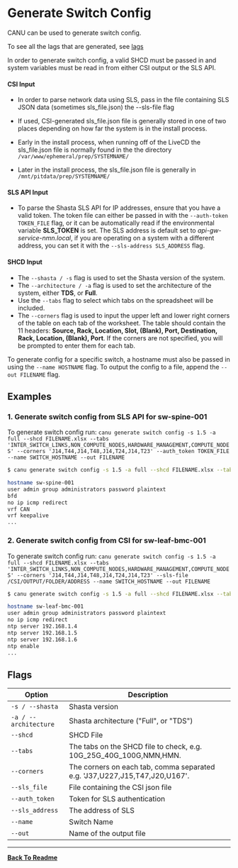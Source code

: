 # Generate Switch Config

CANU can be used to generate switch config.

To see all the lags that are generated, see [lags](docs/lags.md)

In order to generate switch config, a valid SHCD must be passed in and system variables must be read in from either CSI output or the SLS API.

#### CSI Input

- In order to parse network data using SLS, pass in the file containing SLS JSON data (sometimes sls_file.json) the --sls-file flag

- If used, CSI-generated sls_file.json file is generally stored in one of two places depending on how far the system is in the install process.

- Early in the install process, when running off of the LiveCD the sls_file.json file is normally found in the the directory `/var/www/ephemeral/prep/SYSTEMNAME/`

- Later in the install process, the sls_file.json file is generally in `/mnt/pitdata/prep/SYSTEMNAME/`

#### SLS API Input

- To parse the Shasta SLS API for IP addresses, ensure that you have a valid token. The token file can either be passed in with the `--auth-token TOKEN_FILE` flag, or it can be automatically read if the environmental variable **SLS_TOKEN** is set. The SLS address is default set to _api-gw-service-nmn.local_, if you are operating on a system with a different address, you can set it with the `--sls-address SLS_ADDRESS` flag.

#### SHCD Input

- The `--shasta / -s` flag is used to set the Shasta version of the system.
- The `--architecture / -a` flag is used to set the architecture of the system, either **TDS**, or **Full**.
- Use the `--tabs` flag to select which tabs on the spreadsheet will be included.
- The `--corners` flag is used to input the upper left and lower right corners of the table on each tab of the worksheet. The table should contain the 11 headers: **Source, Rack, Location, Slot, (Blank), Port, Destination, Rack, Location, (Blank), Port**. If the corners are not specified, you will be prompted to enter them for each tab.

To generate config for a specific switch, a hostname must also be passed in using the `--name HOSTNAME` flag. To output the config to a file, append the `--out FILENAME` flag.

## Examples

### 1. Generate switch config from SLS API for sw-spine-001

To generate switch config run: `canu generate switch config -s 1.5 -a full --shcd FILENAME.xlsx --tabs 'INTER_SWITCH_LINKS,NON_COMPUTE_NODES,HARDWARE_MANAGEMENT,COMPUTE_NODES' --corners 'J14,T44,J14,T48,J14,T24,J14,T23' --auth_token TOKEN_FILE --name SWITCH_HOSTNAME --out FILENAME`

```bash
$ canu generate switch config -s 1.5 -a full --shcd FILENAME.xlsx --tabs INTER_SWITCH_LINKS,NON_COMPUTE_NODES,HARDWARE_MANAGEMENT,COMPUTE_NODES --corners J14,T44,J14,T48,J14,T24,J14,T23 --auth_token TOKEN_FILE --name sw-spine-001

hostname sw-spine-001
user admin group administrators password plaintext
bfd
no ip icmp redirect
vrf CAN
vrf keepalive
...

```

### 2. Generate switch config from CSI for sw-leaf-bmc-001

To generate switch config run: `canu generate switch config -s 1.5 -a full --shcd FILENAME.xlsx --tabs 'INTER_SWITCH_LINKS,NON_COMPUTE_NODES,HARDWARE_MANAGEMENT,COMPUTE_NODES' --corners 'J14,T44,J14,T48,J14,T24,J14,T23' --sls-file /CSI/OUTPUT/FOLDER/ADDRESS --name SWITCH_HOSTNAME --out FILENAME`

```bash
$ canu generate switch config -s 1.5 -a full --shcd FILENAME.xlsx --tabs INTER_SWITCH_LINKS,NON_COMPUTE_NODES,HARDWARE_MANAGEMENT,COMPUTE_NODES --corners J14,T44,J14,T48,J14,T24,J14,T23 --sls-file /CSI/OUTPUT/FOLDER/ADDRESS --name sw-leaf-bmc-001

hostname sw-leaf-bmc-001
user admin group administrators password plaintext
no ip icmp redirect
ntp server 192.168.1.4
ntp server 192.168.1.5
ntp server 192.168.1.6
ntp enable
...

```

## Flags

| Option                | Description                                                                |
| --------------------- | -------------------------------------------------------------------------- |
| `-s / --shasta`       | Shasta version                                                             |
| `-a / --architecture` | Shasta architecture ("Full", or "TDS")                                     |
| `--shcd`              | SHCD File                                                                  |
| `--tabs`              | The tabs on the SHCD file to check, e.g. 10G_25G_40G_100G,NMN,HMN.         |
| `--corners`           | The corners on each tab, comma separated e.g. 'J37,U227,J15,T47,J20,U167'. |
| `--sls_file`        | File containing the CSI json file                                     |
| `--auth_token`        | Token for SLS authentication                                               |
| `--sls_address`       | The address of SLS                                                         |
| `--name`              | Switch Name                                                                |
| `--out`               | Name of the output file                                                    |

---

**[Back To Readme](/readme.md)**<br>
